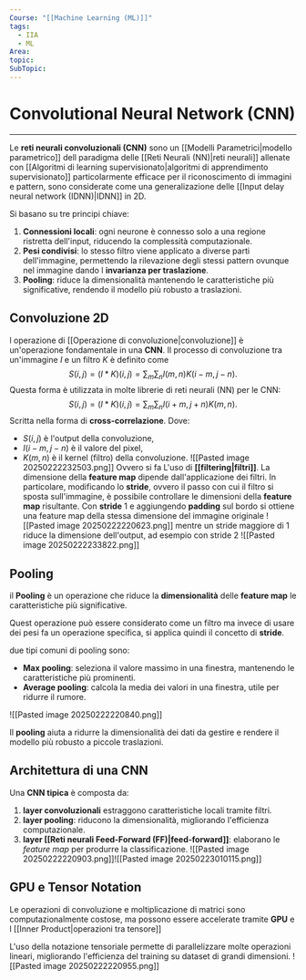 ```yaml
---
Course: "[[Machine Learning (ML)]]"
tags:
  - IIA
  - ML
Area: 
topic: 
SubTopic:
---
```

# Convolutional Neural Network (CNN)
---
Le **reti neurali convoluzionali (CNN)** sono un [[Modelli Parametrici|modello parametrico]] dell paradigma delle [[Reti Neurali (NN)|reti neurali]] allenate con [[Algoritmi di learning supervisionato|algoritmi di apprendimento supervisionato]] particolarmente efficace per il riconoscimento di immagini e pattern, sono considerate come una generalizazione delle [[Input delay neural network (IDNN)|IDNN]] in 2D.

Si basano su tre principi chiave:
1. **Connessioni locali**: ogni neurone è connesso solo a una regione ristretta dell'input, riducendo la complessità computazionale.
2. **Pesi condivisi**: lo stesso filtro viene applicato a diverse parti dell'immagine, permettendo la rilevazione degli stessi pattern ovunque nel immagine dando l __invarianza per traslazione__.
3. **Pooling**: riduce la dimensionalità mantenendo le caratteristiche più significative, rendendo il modello più robusto a traslazioni.
	

## Convoluzione 2D
l operazione di [[Operazione di convoluzione|convoluzione]] è un'operazione fondamentale in una __CNN__. Il processo di convoluzione tra un'immagine $I$ e un filtro $K$ è definito come $$
S(i,j) = (I * K)(i,j) = \sum_m \sum_n I(m,n) K(i - m, j - n).
$$Questa forma è utilizzata in molte librerie di reti neurali (NN) per le CNN:$$
S(i,j) = (I * K)(i,j) = \sum_m \sum_n I(i + m, j + n) K(m, n).
$$Scritta nella forma di **cross-correlazione**.
Dove:
- $S(i,j)$ è l'output della convoluzione,
- $I(i-m, j-n)$ è il valore del pixel,
- $K(m,n)$ è il kernel (filtro) della convoluzione.
![[Pasted image 20250222232503.png]]
 Ovvero si fa L'uso di __[[filtering|filtri]]__. La dimensione della **feature map** dipende dall'applicazione dei filtri. In particolare, modificando lo **stride**, ovvero il passo con cui il filtro si sposta sull'immagine, è possibile controllare le dimensioni della **feature map** risultante. Con __stride__ $1$ e aggiungendo __padding__ sul bordo si ottiene una feature map della stessa dimensione del immagine originale   ![[Pasted image 20250222220623.png]]  mentre  un stride maggiore di $1$ riduce la dimensione dell'output, ad esempio con stride $2$ ![[Pasted image 20250222233822.png]]

## Pooling
il __Pooling__ è un operazione che riduce la __dimensionalità__ delle __feature map__ le caratteristiche più significative.

Quest operazione può essere considerato come un filtro ma invece di usare dei pesi fa un operazione specifica, si applica quindi il concetto di __stride__.

due tipi  comuni di pooling sono:
- __Max pooling__: seleziona il valore massimo in una finestra, mantenendo le caratteristiche più prominenti.
- __Average pooling__: calcola la media dei valori in una finestra, utile per ridurre il rumore.

![[Pasted image 20250222220840.png]]

Il __pooling__ aiuta a ridurre la dimensionalità dei dati da gestire e rendere il modello più robusto a piccole traslazioni.

## Architettura di una CNN
Una __CNN tipica__ è composta da:
1. __layer convoluzionali__ estraggono caratteristiche locali tramite filtri.
2. __layer pooling__: riducono la dimensionalità, migliorando l'efficienza computazionale.
3. __layer [[Reti neurali Feed-Forward (FF)|feed-forward]]__: elaborano le _feature map_ per produrre la classificazione.
![[Pasted image 20250222220903.png]]![[Pasted image 20250223010115.png]]
    
## GPU e Tensor Notation
Le operazioni di convoluzione e moltiplicazione di matrici sono computazionalmente costose, ma possono essere accelerate tramite **GPU** e l [[Inner Product|operazioni tra tensore]]

L'uso della notazione tensoriale permette di parallelizzare molte operazioni lineari, migliorando l'efficienza del training su dataset di grandi dimensioni.
![[Pasted image 20250222220955.png]]















